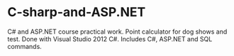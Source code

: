 # C-sharp-and-ASP.NET
C# and ASP.NET course practical work. 
Point calculator for dog shows and test. 
Done with Visual Studio 2012 C#.
Includes C#, ASP.NET and SQL commands.

